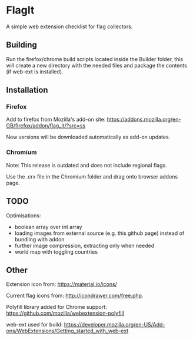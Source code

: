 # FlagIt

A simple web extension checklist for flag collectors.


## Building

Run the firefox/chrome build scripts located inside the Builder folder, this will create a new directory with the needed files and package the contents (if web-ext is installed).

## Installation

### Firefox 

Add to firefox from Mozilla's add-on site: https://addons.mozilla.org/en-GB/firefox/addon/flag_it/?src=ss

New versions will be downloaded automatically as add-on updates.

### Chromium

Note: This release is outdated and does not include regional flags.

Use the .crx file in the Chromium folder and drag onto browser addons page.


## TODO

Optimisations:
- boolean array over int array
- loading images from external source (e.g. this github page) instead of bundling with addon
- further image compression, extracting only when needed
- world map with toggling countries


## Other

Extension icon from: https://material.io/icons/

Current flag icons from: http://icondrawer.com/free.php.

Polyfill library added for Chrome support: https://github.com/mozilla/webextension-polyfill

web-ext used for build: https://developer.mozilla.org/en-US/Add-ons/WebExtensions/Getting_started_with_web-ext
